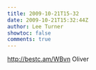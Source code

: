 ```yaml
---
title: 2009-10-21T15-32
date: 2009-10-21T15:32:44Z
author: Lee Turner
showtoc: false
comments: true
---
```


http://bestc.am/WBvn Oliver


